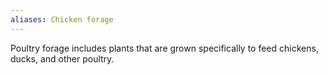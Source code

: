 ```yaml
---
aliases: Chicken forage
---
```

Poultry forage includes plants that are grown specifically to feed chickens, ducks, and other poultry.